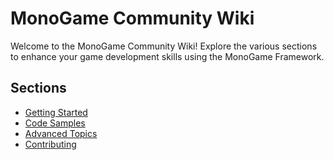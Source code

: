 # MonoGame Community Wiki

Welcome to the MonoGame Community Wiki! Explore the various sections to enhance your game development skills using the MonoGame Framework.

## Sections

- [Getting Started](getting_started.md)
- [Code Samples](code_samples.md)
- [Advanced Topics](advanced_topics.md)
- [Contributing](CONTRIBUTING.md)